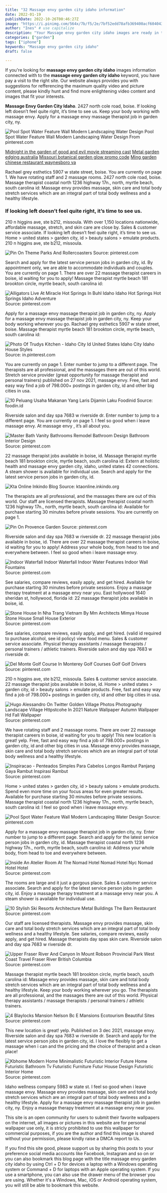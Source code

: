 ```yaml
---
title: "32 Massage envy garden city idaho information"
date: 2022-01-19
publishDate: 2022-10-26T00:46:27Z
image: "https://i.pinimg.com/564x/7b/f5/2e/7bf52edd78afb369400acf604043c9cc--bath-room-dream-bathrooms.jpg"
author: "Ines" # use capitalize
description: "Your Massage envy garden city idaho images are ready in this website. Massage envy garden city idaho are a topic that is being searched for and liked by netizens now. You can Download the Massage envy garden city idaho files here. Get all royalty-free images."
categories: ["garden"]
tags: ["iphone"]
keywords: "Massage envy garden city idaho"
draft: false

---
```


If you're looking for **massage envy garden city idaho** images information connected with to the **massage envy garden city idaho** keyword, you have pay a visit to the right  site.  Our website always  provides you with  suggestions  for refferencing  the maximum  quality video and picture  content, please kindly hunt and find more enlightening video content and images  that fit your interests.

**Massage Envy Garden City Idaho**. 2427 north cole road, boise. If looking left doesn’t feel quite right, it’s time to see us. Keep your body working with massage envy. Apply for a massage envy massage therapist job in garden city, ny.

![Pool Spot Water Feature Wall Modern Landscaping Water Design](https://i.pinimg.com/736x/ec/c5/ca/ecc5cab05dc8f30fa1e41d3f324ed465--uplight-exterior-lighting.jpg "Pool Spot Water Feature Wall Modern Landscaping Water Design")
Pool Spot Water Feature Wall Modern Landscaping Water Design From pinterest.com

[Midnight in the garden of good and evil movie streaming cast](/midnight-in-the-garden-of-good-and-evil-movie-streaming-cast/)
[Metal garden edging australia](/metal-garden-edging-australia/)
[Missouri botanical garden glow promo code](/missouri-botanical-garden-glow-promo-code/)
[Ming garden chinese restaurant waynesboro va](/ming-garden-chinese-restaurant-waynesboro-va/)

Rachael grey esthetics 5907 w state street, boise. You are currently on page 1. We have rotating staff and 2 massage rooms. 2427 north cole road, boise. Massage therapist coastal north 1236 highway 17n., north, myrtle beach, south carolina id: Massage envy provides massage, skin care and total body stretch services which are an integral part of total body wellness and a healthy lifestyle.

### If looking left doesn’t feel quite right, it’s time to see us.

210 n higgins ave, ste b212, missoula. With over 1,150 locations nationwide, affordable massage, stretch, and skin care are close by. Sales &amp; customer service associate. If looking left doesn’t feel quite right, it’s time to see us. Home &gt; united states &gt; garden city, id &gt; beauty salons &gt; emulate products. 210 n higgins ave, ste b212, missoula.


![Pin On Theme Parks And Rollercoasters](https://i.pinimg.com/originals/76/50/a5/7650a5446ef523085ea4f18383ed494e.jpg "Pin On Theme Parks And Rollercoasters")
Source: pinterest.com

Search and apply for the latest service person jobs in garden city, id. By appointment only, we are able to accommodate individuals and couples. You are currently on page 1. There are over 22 massage therapist careers in boise, id waiting for you to apply! Massage therapist myrtle beach 181 brookton circle, myrtle beach, south carolina id:

![Alligators Live At Miracle Hot Springs In Buhl Idaho Idaho Hot Springs Hot Springs Idaho Adventure](https://i.pinimg.com/originals/d4/77/1c/d4771c6c44080f0a873aa49b4578828f.jpg "Alligators Live At Miracle Hot Springs In Buhl Idaho Idaho Hot Springs Hot Springs Idaho Adventure")
Source: pinterest.com

Apply for a massage envy massage therapist job in garden city, ny. Apply for a massage envy massage therapist job in garden city, ny. Keep your body working wherever you go. Rachael grey esthetics 5907 w state street, boise. Massage therapist myrtle beach 181 brookton circle, myrtle beach, south carolina id:

![Photo Of Trudys Kitchen - Idaho City Id United States Idaho City Idaho House Styles](https://i.pinimg.com/236x/4e/bb/bc/4ebbbc5b72725d5b6232abc2a2f06a86--idaho-united-states.jpg "Photo Of Trudys Kitchen - Idaho City Id United States Idaho City Idaho House Styles")
Source: in.pinterest.com

You are currently on page 1. Enter number to jump to a different page. The therapists are all professional, and the massages there are out of this world. Stretch service provider (great opportunity for massage therapist and personal trainers) published on 27 nov 2021, massage envy. Free, fast and easy way find a job of 798.000+ postings in garden city, id and other big cities in usa.

![10 Peluang Usaha Makanan Yang Laris Dijamin Laku Foodinid](https://foodin.id/wp-content/uploads/2020/01/Peluang-Usaha-Makanan-Yang-Laris-800x416.png "10 Peluang Usaha Makanan Yang Laris Dijamin Laku Foodinid")
Source: foodin.id

Riverside salon and day spa 7683 w riverside dr. Enter number to jump to a different page. You are currently on page 1. I feel so good when i leave massage envy. At massage envy , it’s all about you.

![Master Bath Vanity Bathrooms Remodel Bathroom Design Bathroom Interior Design](https://i.pinimg.com/originals/d7/82/0e/d7820ef3b39e6a07f57f7213f49b8275.jpg "Master Bath Vanity Bathrooms Remodel Bathroom Design Bathroom Interior Design")
Source: pinterest.com

22 massage therapist jobs available in boise, id. Massage therapist myrtle beach 181 brookton circle, myrtle beach, south carolina id: Extern at holistic health and massage envy garden city, idaho, united states 42 connections. A steam shower is available for individual use. Search and apply for the latest service person jobs in garden city, id.

![Kta Online Inkindo Blog](https://ktaonline.inkindo.org/storage/news-cover/9df62808-c758-47b4-a7c0-a73c27300ca9.png "Kta Online Inkindo Blog")
Source: ktaonline.inkindo.org

The therapists are all professional, and the massages there are out of this world. Our staff are licensed therapists. Massage therapist coastal north 1236 highway 17n., north, myrtle beach, south carolina id: Available for purchase starting 30 minutes before private sessions. You are currently on page 1.

![Pin On Provence Garden](https://i.pinimg.com/736x/16/54/f7/1654f73659b99693114f6a2e65a5c860--provence-garden-design-quotes.jpg "Pin On Provence Garden")
Source: pinterest.com

Riverside salon and day spa 7683 w riverside dr. 22 massage therapist jobs available in boise, id. There are over 22 massage therapist careers in boise, id waiting for you to apply! Address your whole body, from head to toe and everywhere between. I feel so good when i leave massage envy.

![Indoor Waterfall Indoor Waterfall Indoor Water Features Indoor Wall Fountains](https://i.pinimg.com/originals/9d/ce/9f/9dce9f153c376fbfd07429fa0009313b.jpg "Indoor Waterfall Indoor Waterfall Indoor Water Features Indoor Wall Fountains")
Source: pinterest.com

See salaries, compare reviews, easily apply, and get hired. Available for purchase starting 30 minutes before private sessions. Enjoy a massage therapy treatment at a massage envy near you. East hollywood 1640 sheridan st, hollywood, florida id: 22 massage therapist jobs available in boise, id.

![Stone House In Nha Trang Vietnam By Mm Architects Mimya House Stone House Small House Exterior](https://i.pinimg.com/originals/d1/df/95/d1df95650e7b380891147f9ae1432401.jpg "Stone House In Nha Trang Vietnam By Mm Architects Mimya House Stone House Small House Exterior")
Source: pinterest.com

See salaries, compare reviews, easily apply, and get hired. (valid id required to purchase alcohol, see id policy) view food menu. Sales &amp; customer service associate. Physical therapy assistants / massage therapists / personal trainers / athletic trainers. Riverside salon and day spa 7683 w riverside dr.

![Del Monte Golf Course In Monterey Golf Courses Golf Golf Drivers](https://i.pinimg.com/originals/74/45/ec/7445ece932e69238bab6c2188ff29233.jpg "Del Monte Golf Course In Monterey Golf Courses Golf Golf Drivers")
Source: pinterest.com

210 n higgins ave, ste b212, missoula. Sales &amp; customer service associate. 22 massage therapist jobs available in boise, id. Home &gt; united states &gt; garden city, id &gt; beauty salons &gt; emulate products. Free, fast and easy way find a job of 798.000+ postings in garden city, id and other big cities in usa.

![Hugo Alessandro On Twitter Golden Village Photos Photography Landscape Village Httpstcohe In 2021 Nature Wallpaper Autumn Wallpaper Hd Fall Wallpaper](https://i.pinimg.com/originals/50/2a/ed/502aed309592e88a749223e08b6a6322.png "Hugo Alessandro On Twitter Golden Village Photos Photography Landscape Village Httpstcohe In 2021 Nature Wallpaper Autumn Wallpaper Hd Fall Wallpaper")
Source: pinterest.com

We have rotating staff and 2 massage rooms. There are over 22 massage therapist careers in boise, id waiting for you to apply! This new location is great! yelp. Free, fast and easy way find a job of 798.000+ postings in garden city, id and other big cities in usa. Massage envy provides massage, skin care and total body stretch services which are an integral part of total body wellness and a healthy lifestyle.

![Inspiracao - Penteados Simples Para Cabelos Longos Rambut Panjang Gaya Rambut Inspirasi Rambut](https://i.pinimg.com/564x/af/f9/c2/aff9c22bd57c8beca499ae336c97ab2e--messy-buns-simple-hair-buns.jpg "Inspiracao - Penteados Simples Para Cabelos Longos Rambut Panjang Gaya Rambut Inspirasi Rambut")
Source: pinterest.com

Home &gt; united states &gt; garden city, id &gt; beauty salons &gt; emulate products. Spend even more time on your focus areas for even greater results. Available for purchase starting 30 minutes before private sessions. Massage therapist coastal north 1236 highway 17n., north, myrtle beach, south carolina id: I feel so good when i leave massage envy.

![Pool Spot Water Feature Wall Modern Landscaping Water Design](https://i.pinimg.com/736x/ec/c5/ca/ecc5cab05dc8f30fa1e41d3f324ed465--uplight-exterior-lighting.jpg "Pool Spot Water Feature Wall Modern Landscaping Water Design")
Source: pinterest.com

Apply for a massage envy massage therapist job in garden city, ny. Enter number to jump to a different page. Search and apply for the latest service person jobs in garden city, id. Massage therapist coastal north 1236 highway 17n., north, myrtle beach, south carolina id: Address your whole body, from head to toe and everywhere between.

![Inside An Atelier Room At The Nomad Hotel Nomad Hotel Nyc Nomad Hotel Hotel](https://i.pinimg.com/736x/3e/5d/f0/3e5df062f902820eb6472240aaab7953--nomad-hotel-the-nomad.jpg "Inside An Atelier Room At The Nomad Hotel Nomad Hotel Nyc Nomad Hotel Hotel")
Source: pinterest.com

The rooms are large and it just a gorgous place. Sales &amp; customer service associate. Search and apply for the latest service person jobs in garden city, id. Enjoy a massage therapy treatment at a massage envy near you. A steam shower is available for individual use.

![10 Stylish Ski Resorts Architecture Metal Buildings The Barn Restaurant](https://i.pinimg.com/originals/76/7d/23/767d23365f2c35b55a96c095caa60e70.jpg "10 Stylish Ski Resorts Architecture Metal Buildings The Barn Restaurant")
Source: pinterest.com

Our staff are licensed therapists. Massage envy provides massage, skin care and total body stretch services which are an integral part of total body wellness and a healthy lifestyle. See salaries, compare reviews, easily apply, and get hired. Massage therapists day spas skin care. Riverside salon and day spa 7683 w riverside dr.

![Upper Fraser River And Canyon In Mount Robson Provincial Park West Coast Travel Fraser River British Columbia](https://i.pinimg.com/originals/93/b6/c5/93b6c5b03b823a5fa2a74bc97170cecc.jpg "Upper Fraser River And Canyon In Mount Robson Provincial Park West Coast Travel Fraser River British Columbia")
Source: pinterest.com

Massage therapist myrtle beach 181 brookton circle, myrtle beach, south carolina id: Massage envy provides massage, skin care and total body stretch services which are an integral part of total body wellness and a healthy lifestyle. Keep your body working wherever you go. The therapists are all professional, and the massages there are out of this world. Physical therapy assistants / massage therapists / personal trainers / athletic trainers.

![4 Blaylocks Mansion Nelson Bc E Mansions Ecotourism Beautiful Sites](https://i.pinimg.com/originals/99/6d/9c/996d9c63797e8fc67ef99b9626a1312e.jpg "4 Blaylocks Mansion Nelson Bc E Mansions Ecotourism Beautiful Sites")
Source: pinterest.com

This new location is great! yelp. Published on 3 dec 2021, massage envy. Riverside salon and day spa 7683 w riverside dr. Search and apply for the latest service person jobs in garden city, id. I love the flexibly to get a massage when i can and the pricing and the choice of therapist and a clean place!

![Kbhome Modern Home Minimalistic Futuristic Interior Future Home Futuristic Bathroom Tv Futuristic Furniture Futur House Design Futuristic Interior Home](https://i.pinimg.com/564x/7b/f5/2e/7bf52edd78afb369400acf604043c9cc--bath-room-dream-bathrooms.jpg "Kbhome Modern Home Minimalistic Futuristic Interior Future Home Futuristic Bathroom Tv Futuristic Furniture Futur House Design Futuristic Interior Home")
Source: pinterest.com

Idaho wellness company 5983 w state st. I feel so good when i leave massage envy. Massage envy provides massage, skin care and total body stretch services which are an integral part of total body wellness and a healthy lifestyle. Apply for a massage envy massage therapist job in garden city, ny. Enjoy a massage therapy treatment at a massage envy near you.

This site is an open community for users to submit their favorite wallpapers on the internet, all images or pictures in this website are for personal wallpaper use only, it is stricly prohibited to use this wallpaper for commercial purposes, if you are the author and find this image is shared without your permission, please kindly raise a DMCA report to Us.

If you find this site good, please support us by sharing this posts to your preference social media accounts like Facebook, Instagram and so on or you can also bookmark this blog page with the title massage envy garden city idaho by using Ctrl + D for devices a laptop with a Windows operating system or Command + D for laptops with an Apple operating system. If you use a smartphone, you can also use the drawer menu of the browser you are using. Whether it's a Windows, Mac, iOS or Android operating system, you will still be able to bookmark this website.
